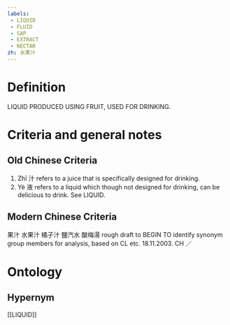 ```yaml
---
labels: 
 - LIQUID
 - FLUID
 - SAP
 - EXTRACT
 - NECTAR
zh: 水果汁
---
```


# Definition
LIQUID PRODUCED USING FRUIT, USED FOR DRINKING.
# Criteria and general notes
## Old Chinese Criteria
1. Zhī 汁 refers to a juice that is specifically designed for drinking.
2. Yè 液 refers to a liquid which though not designed for drinking, can be delicious to drink. See LIQUID.
## Modern Chinese Criteria
果汁
水果汁
橘子汁
鹽汽水
酸梅湯
rough draft to BEGIN TO identify synonym group members for analysis, based on CL etc. 18.11.2003. CH ／
# Ontology

## Hypernym
[[LIQUID]]